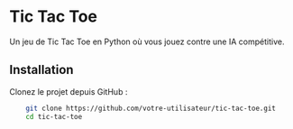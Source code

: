 # Tic Tac Toe

Un jeu de Tic Tac Toe en Python où vous jouez contre une IA compétitive.

## Installation

Clonez le projet depuis GitHub :

```bash
    git clone https://github.com/votre-utilisateur/tic-tac-toe.git
    cd tic-tac-toe
```

